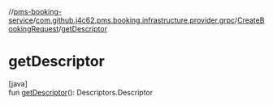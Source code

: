 //[pms-booking-service](../../../index.md)/[com.github.j4c62.pms.booking.infrastructure.provider.grpc](../index.md)/[CreateBookingRequest](index.md)/[getDescriptor](get-descriptor.md)

# getDescriptor

[java]\
fun [getDescriptor](get-descriptor.md)(): Descriptors.Descriptor